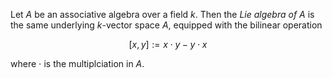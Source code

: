 Let $A$ be an associative algebra over a field $k$. Then the *Lie algebra of* $A$ is the same underlying $k$-vector space $A$, equipped with the bilinear operation

$$
[x, y] := x \cdot y - y \cdot x
$$

where $\cdot$ is the multiplciation in $A$.
